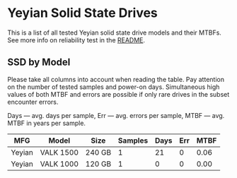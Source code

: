 Yeyian Solid State Drives
=========================

This is a list of all tested Yeyian solid state drive models and their MTBFs. See
more info on reliability test in the [README](https://github.com/linuxhw/SMART).

SSD by Model
------------

Please take all columns into account when reading the table. Pay attention on the
number of tested samples and power-on days. Simultaneous high values of both MTBF
and errors are possible if only rare drives in the subset encounter errors.

Days — avg. days per sample,
Err  — avg. errors per sample,
MTBF — avg. MTBF in years per sample.

| MFG       | Model              | Size   | Samples | Days  | Err   | MTBF   |
|-----------|--------------------|--------|---------|-------|-------|--------|
| Yeyian    | VALK 1500          | 240 GB | 1       | 21    | 0     | 0.06   |
| Yeyian    | VALK 1000          | 120 GB | 1       | 0     | 0     | 0.00   |
